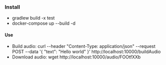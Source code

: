 ### Install
- gradlew build -x test
- docker-compose up --build -d

#### Use
- Build audio: 
curl --header "Content-Type: application/json" --request POST --data '{ "text": "Hello world" }' http://localhost:10000/buildAudio
- Download audio: 
wget http://localhost:10000/audio/FOOtfXXb
